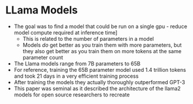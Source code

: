 # LLama Models

- The goal was to find a model that could be run on a single gpu - reduce model compute required at inference time]
    - This is related to the number of parameters in a model
    - Models *do* get better as you train them with more parameters, but they also get better as you train them on more
    tokens at the same parameter count
- The Llama models range from 7B parameters to 65B
- For reference, training the 65B parameter model used 1.4 trillion tokens and took 21 days in a very efficient training process
- After training the models they actually thoroughly outperformed GPT-3
- This paper was seminal as it described the architecture of the llama2 models for open source researchers to recreate 
